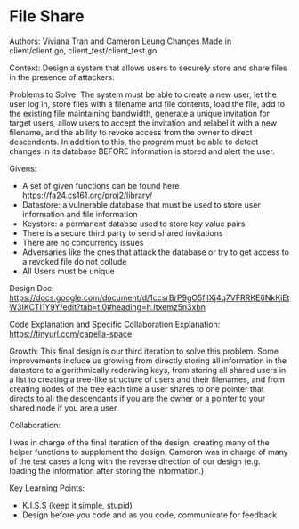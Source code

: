 # File Share
Authors: Viviana Tran and Cameron Leung
Changes Made in client/client.go, client_test/client_test.go

Context: 
Design a system that allows users to securely store and share files in the presence of attackers.

Problems to Solve: The system must be able to create a new user, let the user log in, store files with a filename and file contents, load the file, add to the existing file maintaining bandwidth, generate a unique invitation for target users, allow users to accept the invitation and relabel it with a new filename, and the ability to revoke access from the owner to direct descendents. In addition to this, the program must be able to detect changes in its database BEFORE information is stored and alert the user.

Givens: 
* A set of given functions can be found here https://fa24.cs161.org/proj2/library/
* Datastore: a vulnerable database that must be used to store user information and file information
* Keystore: a permanent databse used to store key value pairs
* There is a secure third party to send shared invitations
* There are no concurrency issues
* Adversaries like the ones that attack the database or try to get access to a revoked file do not collude
* All Users must be unique

Design Doc:
https://docs.google.com/document/d/1ccsrBrP9gO5fllXj4q7VFRRKE6NkKiEtW3IKCTI1Y9Y/edit?tab=t.0#heading=h.ltxemz5n3xbn

Code Explanation and Specific Collaboration Explanation:
https://tinyurl.com/capella-space

Growth:
This final design is our third iteration to solve this problem. Some improvements include us growing from directly storing all information in the datastore to algorithmically rederiving keys, from storing all shared users in a list to creating a tree-like structure of users and their filenames, and from creating nodes of the tree each time a user shares to one pointer that directs to all the descendants if you are the owner or a pointer to your shared node if you are a user.

Collaboration:

I was in charge of the final iteration of the design, creating many of the helper functions to supplement the design. 
Cameron was in charge of many of the test cases a long with the reverse direction of our design (e.g. loading the information after storing the information.)



Key Learning Points:
* K.I.S.S (keep it simple, stupid)
* Design before you code and as you code, communicate for feedback
